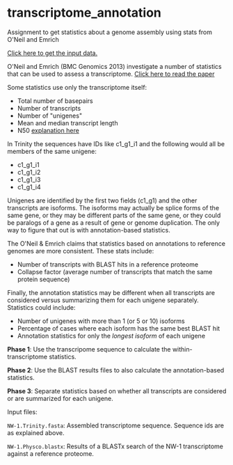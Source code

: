 # transcriptome_annotation
Assignment to get statistics about a genome assembly using stats from O'Neil and Emrich

[Click here to get the input data.](https://texastechuniversity-my.sharepoint.com/:u:/g/personal/matt_johnson_ttu_edu/ESUmMoaX-y5PtpAd-9Orus8BB7fghDVhIwrF4vRRki8eUQ?e=wcbgS0)

O'Neil and Emrich (BMC Genomics 2013) investigate a number of statistics that can be used to assess a transcriptome.
[Click here to read the paper](https://www.ncbi.nlm.nih.gov/pmc/articles/PMC3733778/)

Some statistics use only the transcriptome itself:

* Total number of basepairs
* Number of transcripts
* Number of "unigenes" 
* Mean and median transcript length
* N50 [explanation here](https://en.wikipedia.org/wiki/N50,_L50,_and_related_statistics)

In Trinity the sequences have IDs like c1_g1_i1 and the following would all be members of the same unigene:

- c1_g1_i1
- c1_g1_i2
- c1_g1_i3
- c1_g1_i4

Unigenes are identified by the first two fields (c1_g1) and the other transcripts are isoforms. The isoforms may actually be splice forms of the same gene, or they may be different parts of the same gene, or they could be paralogs of a gene as a result of gene or genome duplication. The only way to figure that out is with annotation-based statistics.

The O'Neil & Emrich claims that statistics based on annotations to reference genomes are more consistent. These stats include:

* Number of transcripts with BLAST hits in a reference proteome
* Collapse factor (average number of transcripts that match the same protein sequence)

Finally, the annotation statistics may be different when all transcripts are considered versus summarizing them for each unigene separately. Statistics could include:

* Number of unigenes with more than 1 (or 5 or 10) isoforms
* Percentage of cases where each isoform has the same best BLAST hit
* Annotation statistics for only the *longest isoform* of each unigene

**Phase 1**: Use the transcripome sequence to calculate the within-transcriptome statistics.

**Phase 2**: Use the BLAST results files to also calculate the annotation-based statistics.

**Phase 3**: Separate statistics based on whether all transcripts are considered or are summarized for each unigene.

Input files:

`NW-1.Trinity.fasta`: Assembled transcriptome sequence. Sequence ids are as explained above.

`NW-1.Physco.blastx`: Results of a BLASTx search of the NW-1 transcriptome against a reference proteome.

